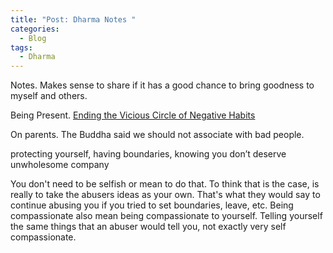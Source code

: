 ```yaml
---
title: "Post: Dharma Notes "
categories:
  - Blog
tags:
  - Dharma
---
```


Notes. Makes sense to share if it has a good chance to bring goodness to myself and others. 


Being Present. 
[Ending the Vicious Circle of Negative Habits](https://www.youtube.com/watch?v=EhC9spSh5J4) 


On parents. 
The Buddha said we should not associate with bad people. 

protecting yourself, having boundaries, knowing you don’t deserve unwholesome company

You don't need to be selfish or mean to do that. To think that is the case, is really to take the abusers ideas as your own. That's what they would say to continue abusing you if you tried to set boundaries, leave, etc. Being compassionate also mean being compassionate to yourself. Telling yourself the same things that an abuser would tell you, not exactly very self compassionate.